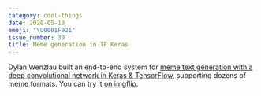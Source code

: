 ```yaml
---
category: cool-things
date: 2020-05-10
emoji: "\U0001F921"
issue_number: 39
title: Meme generation in TF Keras
---
```


Dylan Wenzlau built an end-to-end system for [meme text generation with a deep convolutional network in Keras & TensorFlow](https://towardsdatascience.com/meme-text-generation-with-a-deep-convolutional-network-in-keras-tensorflow-a57c6f218e85?utm_campaign=Dynamically%20Typed&utm_medium=email&utm_source=Revue%20newsletter), supporting dozens of meme formats.
You can try it [on imgflip](https://imgflip.com/ai-meme?utm_campaign=Dynamically%20Typed&utm_medium=email&utm_source=Revue%20newsletter).
